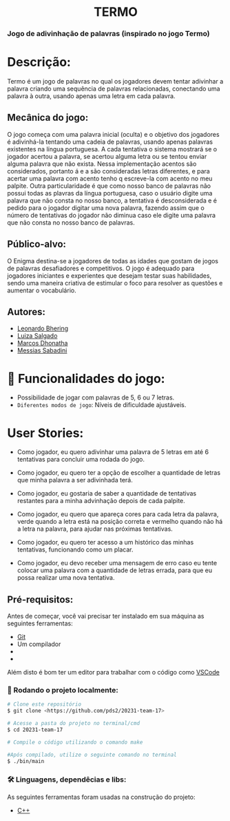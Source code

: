 <h1 align="center">TERMO</h1>

### Jogo de adivinhação de palavras (inspirado no jogo Termo)


# Descrição:
Termo é um jogo de palavras no qual os jogadores devem tentar adivinhar a palavra criando uma sequência de palavras relacionadas, conectando uma palavra à outra, usando apenas uma letra em cada palavra.

## Mecânica do jogo: 
O jogo começa com uma palavra inicial (oculta) e o objetivo dos jogadores é adivinhá-la tentando uma cadeia de palavras, usando apenas palavras existentes na língua portuguesa. A cada tentativa o sistema mostrará se o jogador acertou a palavra, se acertou alguma letra ou se tentou enviar alguma palavra que não exista.
Nessa implementação acentos são considerados, portanto á e a são consideradas letras diferentes, e para acertar uma palavra com acento tenho q escreve-la com acento no meu palpite.
Outra particularidade é que como nosso banco de palavras não possui todas as plavras da língua portuguesa, caso o  usuário digite uma palavra que não consta no nosso banco, a tentativa é desconsiderada e é pedido para o jogador digitar uma nova palavra, fazendo assim que o número de tentativas do jogador não diminua caso ele digite uma palavra que não consta no nosso banco de palavras.


## Público-alvo: 
O Enigma destina-se a jogadores de todas as idades que gostam de jogos de palavras desafiadores e competitivos. O jogo é adequado para jogadores iniciantes e experientes que desejam testar suas habilidades, sendo uma maneira criativa de estimular o foco para resolver as questões e aumentar o vocabulário.


## Autores:

- [Leonardo Bhering](https://github.com/leobheringd)
- [Luiza Salgado](https://github.com/LuhSS)
- [Marcos Dhonatha](https://www.github.com/marcosdhonatha)
- [Messias Sabadini](https://github.com/Messiassaba08)

# :hammer: Funcionalidades do jogo:

- Possibilidade de jogar com palavras de 5, 6 ou 7 letras.
- `Diferentes modos de jogo`: Níveis de dificuldade ajustáveis.

# User Stories:
- Como jogador, eu quero adivinhar uma palavra de 5 letras em até 6 tentativas para concluir uma rodada do jogo.

- Como jogador, eu quero ter a opção de escolher a quantidade de letras que minha palavra a ser adivinhada terá.

- Como jogador, eu gostaria de saber a quantidade de tentativas restantes para a minha advinhação depois de cada palpite.

- Como jogador, eu quero que apareça cores para cada letra da palavra, verde quando a letra está na posição correta e vermelho quando não há a letra na palavra, para ajudar nas próximas tentativas.

- Como jogador, eu quero ter acesso a um histórico das minhas tentativas, funcionando como um placar.

- Como jogador, eu devo receber uma mensagem de erro caso eu tente colocar uma palavra com a quantidade de letras errada, para que eu possa realizar uma nova tentativa.

## Pré-requisitos:

Antes de começar, você vai precisar ter instalado em sua máquina as seguintes ferramentas:

- [Git](https://git-scm.com)
- Um compilador 
-
-
Além disto é bom ter um editor para trabalhar com o código como [VSCode](https://code.visualstudio.com/)

### 🎲 Rodando o projeto localmente:

```bash
# Clone este repositório
$ git clone <https://github.com/pds2/20231-team-17>

# Acesse a pasta do projeto no terminal/cmd
$ cd 20231-team-17

# Compile o código utilizando o comando make

#Após compilado, utilize o seguinte comando no terminal
$ ./bin/main 


```

### 🛠 Linguagens, dependêcias e libs:

As seguintes ferramentas foram usadas na construção do projeto:

- [C++](https://cplusplus.com/)



